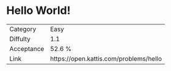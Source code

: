 # Hello World!

<table>
    <tr>
        <td>Category</td>
        <td>Easy</td>
    </tr>
    <tr>
        <td>Diffulty</td>
        <td>1.1</td>
    </tr>
    <tr>
        <td>Acceptance</td>
        <td>52.6 %</td>
    </tr>
    <tr>
        <td>Link</td>
        <td>https://open.kattis.com/problems/hello</td>
    </tr>
</table>